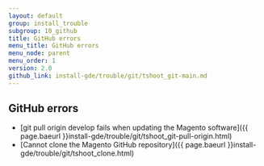 ```yaml
---
layout: default
group: install_trouble
subgroup: 10_github
title: GitHub errors
menu_title: GitHub errors
menu_node: parent
menu_order: 1
version: 2.0
github_link: install-gde/trouble/git/tshoot_git-main.md
---
```



## GitHub errors
*	[git pull origin develop fails when updating the Magento software]({{ page.baeurl }}install-gde/trouble/git/tshoot_git-pull-origin.html)
*	[Cannot clone the Magento GitHub repository]({{ page.baeurl }}install-gde/trouble/git/tshoot_clone.html)
